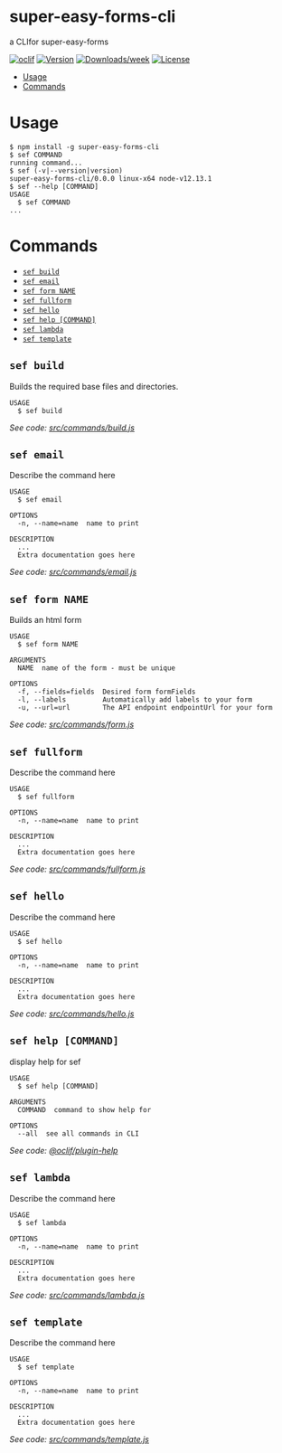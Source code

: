 super-easy-forms-cli
====================

a CLIfor super-easy-forms

[![oclif](https://img.shields.io/badge/cli-oclif-brightgreen.svg)](https://oclif.io)
[![Version](https://img.shields.io/npm/v/super-easy-forms-cli.svg)](https://npmjs.org/package/super-easy-forms-cli)
[![Downloads/week](https://img.shields.io/npm/dw/super-easy-forms-cli.svg)](https://npmjs.org/package/super-easy-forms-cli)
[![License](https://img.shields.io/npm/l/super-easy-forms-cli.svg)](https://github.com/gkpty/super-easy-forms-cli/blob/master/package.json)

<!-- toc -->
* [Usage](#usage)
* [Commands](#commands)
<!-- tocstop -->
# Usage
<!-- usage -->
```sh-session
$ npm install -g super-easy-forms-cli
$ sef COMMAND
running command...
$ sef (-v|--version|version)
super-easy-forms-cli/0.0.0 linux-x64 node-v12.13.1
$ sef --help [COMMAND]
USAGE
  $ sef COMMAND
...
```
<!-- usagestop -->
# Commands
<!-- commands -->
* [`sef build`](#sef-build)
* [`sef email`](#sef-email)
* [`sef form NAME`](#sef-form-name)
* [`sef fullform`](#sef-fullform)
* [`sef hello`](#sef-hello)
* [`sef help [COMMAND]`](#sef-help-command)
* [`sef lambda`](#sef-lambda)
* [`sef template`](#sef-template)

## `sef build`

Builds the required base files and directories.

```
USAGE
  $ sef build
```

_See code: [src/commands/build.js](https://github.com/gkpty/super-easy-forms-cli/blob/v0.0.0/src/commands/build.js)_

## `sef email`

Describe the command here

```
USAGE
  $ sef email

OPTIONS
  -n, --name=name  name to print

DESCRIPTION
  ...
  Extra documentation goes here
```

_See code: [src/commands/email.js](https://github.com/gkpty/super-easy-forms-cli/blob/v0.0.0/src/commands/email.js)_

## `sef form NAME`

Builds an html form

```
USAGE
  $ sef form NAME

ARGUMENTS
  NAME  name of the form - must be unique

OPTIONS
  -f, --fields=fields  Desired form formFields
  -l, --labels         Automatically add labels to your form
  -u, --url=url        The API endpoint endpointUrl for your form
```

_See code: [src/commands/form.js](https://github.com/gkpty/super-easy-forms-cli/blob/v0.0.0/src/commands/form.js)_

## `sef fullform`

Describe the command here

```
USAGE
  $ sef fullform

OPTIONS
  -n, --name=name  name to print

DESCRIPTION
  ...
  Extra documentation goes here
```

_See code: [src/commands/fullform.js](https://github.com/gkpty/super-easy-forms-cli/blob/v0.0.0/src/commands/fullform.js)_

## `sef hello`

Describe the command here

```
USAGE
  $ sef hello

OPTIONS
  -n, --name=name  name to print

DESCRIPTION
  ...
  Extra documentation goes here
```

_See code: [src/commands/hello.js](https://github.com/gkpty/super-easy-forms-cli/blob/v0.0.0/src/commands/hello.js)_

## `sef help [COMMAND]`

display help for sef

```
USAGE
  $ sef help [COMMAND]

ARGUMENTS
  COMMAND  command to show help for

OPTIONS
  --all  see all commands in CLI
```

_See code: [@oclif/plugin-help](https://github.com/oclif/plugin-help/blob/v2.2.2/src/commands/help.ts)_

## `sef lambda`

Describe the command here

```
USAGE
  $ sef lambda

OPTIONS
  -n, --name=name  name to print

DESCRIPTION
  ...
  Extra documentation goes here
```

_See code: [src/commands/lambda.js](https://github.com/gkpty/super-easy-forms-cli/blob/v0.0.0/src/commands/lambda.js)_

## `sef template`

Describe the command here

```
USAGE
  $ sef template

OPTIONS
  -n, --name=name  name to print

DESCRIPTION
  ...
  Extra documentation goes here
```

_See code: [src/commands/template.js](https://github.com/gkpty/super-easy-forms-cli/blob/v0.0.0/src/commands/template.js)_
<!-- commandsstop -->
